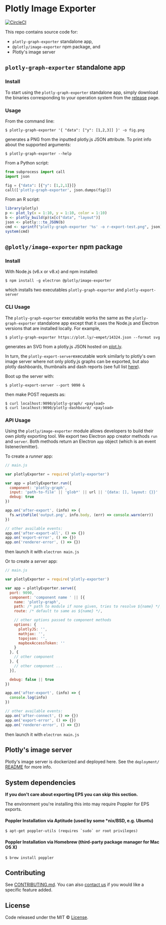 # Plotly Image Exporter

[![CircleCI](https://circleci.com/gh/plotly/image-exporter.svg?style=svg)](https://circleci.com/gh/plotly/image-exporter)

This repo contains source code for:

- `plotly-graph-exporter` standalone app,
- `@plotly/image-exporter` npm package, and
- Plotly's image server

## `plotly-graph-exporter` standalone app

### Install

To start using the `plotly-graph-exporter` standalone app, simply download the
binaries corresponding to your operation system from the
[release](https://github.com/plotly/image-exporter/releases) page.

### Usage

From the command line:

```
$ plotly-graph-exporter '{ "data": ["y": [1,2,3]] }' -o fig.png
```

generates a PNG from the inputted plotly.js JSON attribute. To print info
about the supported arguments:

```
$ plotly-graph-exporter --help
```

From a Python script:

```python
from subprocess import call
import json

fig = {"data": [{"y": [1,2,1]}]}
call(['plotly-graph-exporter', json.dumps(fig)])
```

From an R script:

```R
library(plotly)
p <- plot_ly(x = 1:10, y = 1:10, color = 1:10)
b <- plotly_build(p)$x[c("data", "layout")]
json <- plotly:::to_JSON(b)
cmd <- sprintf("plotly-graph-exporter '%s' -o r-export-test.png", json)
system(cmd)
```

## `@plotly/image-exporter` npm package

### Install

With Node.js (v6.x or v8.x) and npm installed:

```
$ npm install -g electron @plotly/image-exporter
```

which installs two executables `plotly-graph-exporter` and `plotly-export-server`

### CLI Usage

The `plotly-graph-exporter` executable works the same as the
`plotly-graph-exporter` standalone app except that it uses the Node.js and
Electron versions that are installed locally. For example,

```
$ plotly-graph-exporter https://plot.ly/~empet/14324.json --format svg
```

generates an SVG from a plotly.js JSON hosted on [plot.ly](https://plot.ly/).

In turn, the `plotly-export-server`executable work similarly to plotly's own
image server where not only plotly.js graphs can be exported, but also plotly
dashboards, thumbnails and dash reports (see full list
[here](https://github.com/plotly/image-exporter/tree/master/src/component)).

Boot up the server with:

```
$ plotly-export-server --port 9090 &
```

then make POST requests as:

```
$ curl localhost:9090/plotly-graph/ <payload>
$ curl localhost:9090/plotly-dashboard/ <payload>
```

### API Usage

Using the `plotly/image-exporter` module allows developers to build their own
plotly exporting tool. We export two Electron app creator methods `run` and
`server`.  Both methods return an Electron `app` object (which is an event
listener/emitter).

To create a _runner_ app:

```js
// main.js

var plotlyExporter = require('plotly-exporter')

var app = plotlyExporter.run({
  component: 'plotly-graph',
  input: 'path-to-file' || 'glob*' || url || '{data: [], layout: {}}' || [/* array of those */],
  debug: true
})

app.on('after-export', (info) => {
  fs.writeFile('output.png', info.body, (err) => console.warn(err))
})

// other available events:
app.on('after-export-all', () => {})
app.on('export-error', () => {})
app.on('renderer-error', () => {})
```

then launch it with `electron main.js`

Or to create a _server_ app:

```js
// main.js

var plotlyExporter = require('plotly-exporter')

var app = plotlyExporter.serve({
  port: 9090,
  component: 'component name ' || [{
    name: 'plotly-graph',
    path: /* path to module if none given, tries to resolve ${name} */,
    route: /* default to same as ${name} */,

    // other options passed to component methods
    options: {
      plotlyJS: '',
      mathjax: '',
      topojson: '',
      mapboxAccessToken: ''
    }
  }, {
    // other component
  }, {
    // other component ...
  }],

  debug: false || true
})

app.on('after-export', (info) => {
  console.log(info)
})

// other available events:
app.on('after-connect', () => {})
app.on('export-error', () => {})
app.on('renderer-error', () => {})
```

then launch it with `electron main.js`

## Plotly's image server

Plotly's image server is dockerized and deployed here. See the `deployment/`
[README](https://github.com/plotly/image-exporter/tree/master/deployment) for more info.

## System dependencies

**If you don't care about exporting EPS you can skip this section.**

The environment you're installing this into may require Poppler for EPS exports.

#### Poppler Installation via Aptitude (used by some \*nix/BSD, e.g. Ubuntu)

```
$ apt-get poppler-utils (requires `sudo` or root privileges)
```

#### Poppler Installation via Homebrew (third-party package manager for Mac OS X)

```
$ brew install poppler
```

## Contributing

See
[CONTRIBUTING.md](https://github.com/plotly/image-exporter/blob/master/CONTRIBUTING.md).
You can also [contact us](https://plot.ly/products/consulting-and-oem/) if you
would like a specific feature added.

## License

Code released under the MIT ©
[License](https://github.com/plotly/image-exporter/blob/master/LICENSE).
